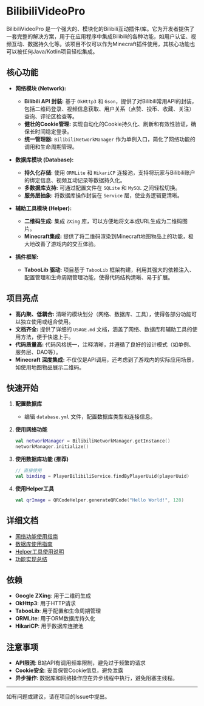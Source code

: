 # BilibiliVideoPro

BilibiliVideoPro 是一个强大的、模块化的Bilibili互动插件/库。它为开发者提供了一套完整的解决方案，用于在应用程序中集成Bilibili的各种功能，如用户认证、视频互动、数据持久化等。该项目不仅可以作为Minecraft插件使用，其核心功能也可以被任何Java/Kotlin项目轻松集成。

## 核心功能

- **网络模块 (Network):**
  - **Bilibili API 封装:** 基于 `OkHttp3` 和 `Gson`，提供了对Bilibili常用API的封装，包括二维码登录、视频信息获取、用户关系（点赞、投币、收藏、关注）查询、评论区检查等。
  - **健壮的Cookie管理:** 实现自动化的Cookie持久化、刷新和有效性验证，确保长时间稳定登录。
  - **统一管理器:** `BilibiliNetworkManager` 作为单例入口，简化了网络功能的调用和生命周期管理。

- **数据库模块 (Database):**
  - **持久化存储:** 使用 `ORMLite` 和 `HikariCP` 连接池，支持将玩家与Bilibili账户的绑定信息、视频互动记录等数据持久化。
  - **多数据库支持:** 可通过配置文件在 `SQLite` 和 `MySQL` 之间轻松切换。
  - **服务层抽象:** 将数据库操作封装在 `Service` 层，使业务逻辑更清晰。

- **辅助工具模块 (Helper):**
  - **二维码生成:** 集成 `ZXing` 库，可以方便地将文本或URL生成为二维码图片。
  - **Minecraft集成:** 提供了将二维码渲染到Minecraft地图物品上的功能，极大地改善了游戏内的交互体验。

- **插件框架:**
  - **TabooLib 驱动:** 项目基于 `TabooLib` 框架构建，利用其强大的依赖注入、配置管理和生命周期管理功能，使得代码结构清晰、易于扩展。

## 项目亮点

- **高内聚、低耦合:** 清晰的模块划分（网络、数据库、工具），使得各部分功能可以独立使用或组合使用。
- **文档齐全:** 提供了详细的 `USAGE.md` 文档，涵盖了网络、数据库和辅助工具的使用方法，便于快速上手。
- **代码质量高:** 代码风格统一，注释清晰，并遵循了良好的设计模式（如单例、服务层、DAO等）。
- **Minecraft 深度集成:** 不仅仅是API调用，还考虑到了游戏内的实际应用场景，如使用地图物品展示二维码。

## 快速开始

1. **配置数据库**
   - 编辑 `database.yml` 文件，配置数据库类型和连接信息。

2. **使用网络功能**
   ```kotlin
   val networkManager = BilibiliNetworkManager.getInstance()
   networkManager.initialize()
   ```

3. **使用数据库功能 (推荐)**
   ```kotlin
   // 直接使用
   val binding = PlayerBilibiliService.findByPlayerUuid(playerUuid)
   ```

4. **使用Helper工具**
   ```kotlin
   val qrImage = QRCodeHelper.generateQRCode("Hello World!", 128)
   ```

## 详细文档

- [网络功能使用指南](docs/NETWORK_USAGE.md)
- [数据库使用指南](docs/DATABASE_USAGE.md)
- [Helper工具使用说明](docs/HELPER_USAGE.md)
- [功能实现总结](docs/IMPLEMENTATION_SUMMARY.md)

## 依赖

- **Google ZXing**: 用于二维码生成
- **OkHttp3**: 用于HTTP请求
- **TabooLib**: 用于配置和生命周期管理
- **ORMLite**: 用于ORM数据库持久化
- **HikariCP**: 用于数据库连接池

## 注意事项

- **API限流**: B站API有调用频率限制，避免过于频繁的请求
- **Cookie安全**: 妥善保管Cookie信息，避免泄露
- **异步操作**: 数据库和网络操作应在异步线程中执行，避免阻塞主线程。

---

如有问题或建议，请在项目的Issue中提出。
